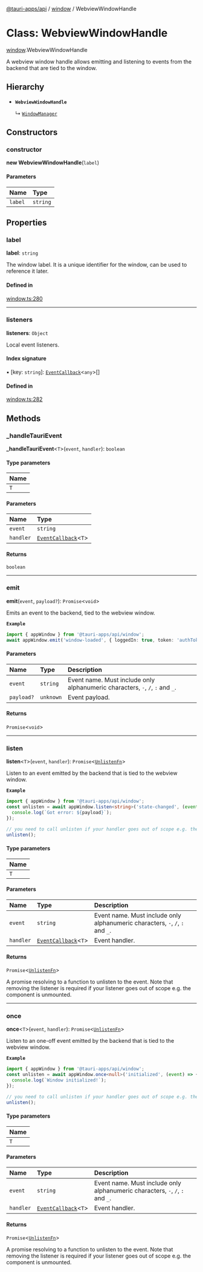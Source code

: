 [@tauri-apps/api](../README.md) / [window](../modules/window.md) / WebviewWindowHandle

# Class: WebviewWindowHandle

[window](../modules/window.md).WebviewWindowHandle

A webview window handle allows emitting and listening to events from the backend that are tied to the window.

## Hierarchy

- **`WebviewWindowHandle`**

  ↳ [`WindowManager`](window.WindowManager.md)

## Constructors

### constructor

**new WebviewWindowHandle**(`label`)

#### Parameters

| Name | Type |
| :------ | :------ |
| `label` | `string` |

## Properties

### label

 **label**: `string`

The window label. It is a unique identifier for the window, can be used to reference it later.

#### Defined in

[window.ts:280](https://github.com/tauri-apps/tauri/blob/b1d5342/tooling/api/src/window.ts#L280)

___

### listeners

 **listeners**: `Object`

Local event listeners.

#### Index signature

▪ [key: `string`]: [`EventCallback`](../modules/event.md#eventcallback)<`any`\>[]

#### Defined in

[window.ts:282](https://github.com/tauri-apps/tauri/blob/b1d5342/tooling/api/src/window.ts#L282)

## Methods

### \_handleTauriEvent

**_handleTauriEvent**<`T`\>(`event`, `handler`): `boolean`

#### Type parameters

| Name |
| :------ |
| `T` |

#### Parameters

| Name | Type |
| :------ | :------ |
| `event` | `string` |
| `handler` | [`EventCallback`](../modules/event.md#eventcallback)<`T`\> |

#### Returns

`boolean`

___

### emit

**emit**(`event`, `payload?`): `Promise`<`void`\>

Emits an event to the backend, tied to the webview window.

**`Example`**

```typescript
import { appWindow } from '@tauri-apps/api/window';
await appWindow.emit('window-loaded', { loggedIn: true, token: 'authToken' });
```

#### Parameters

| Name | Type | Description |
| :------ | :------ | :------ |
| `event` | `string` | Event name. Must include only alphanumeric characters, `-`, `/`, `:` and `_`. |
| `payload?` | `unknown` | Event payload. |

#### Returns

`Promise`<`void`\>

___

### listen

**listen**<`T`\>(`event`, `handler`): `Promise`<[`UnlistenFn`](../modules/event.md#unlistenfn)\>

Listen to an event emitted by the backend that is tied to the webview window.

**`Example`**

```typescript
import { appWindow } from '@tauri-apps/api/window';
const unlisten = await appWindow.listen<string>('state-changed', (event) => {
  console.log(`Got error: ${payload}`);
});

// you need to call unlisten if your handler goes out of scope e.g. the component is unmounted
unlisten();
```

#### Type parameters

| Name |
| :------ |
| `T` |

#### Parameters

| Name | Type | Description |
| :------ | :------ | :------ |
| `event` | `string` | Event name. Must include only alphanumeric characters, `-`, `/`, `:` and `_`. |
| `handler` | [`EventCallback`](../modules/event.md#eventcallback)<`T`\> | Event handler. |

#### Returns

`Promise`<[`UnlistenFn`](../modules/event.md#unlistenfn)\>

A promise resolving to a function to unlisten to the event.
Note that removing the listener is required if your listener goes out of scope e.g. the component is unmounted.

___

### once

**once**<`T`\>(`event`, `handler`): `Promise`<[`UnlistenFn`](../modules/event.md#unlistenfn)\>

Listen to an one-off event emitted by the backend that is tied to the webview window.

**`Example`**

```typescript
import { appWindow } from '@tauri-apps/api/window';
const unlisten = await appWindow.once<null>('initialized', (event) => {
  console.log(`Window initialized!`);
});

// you need to call unlisten if your handler goes out of scope e.g. the component is unmounted
unlisten();
```

#### Type parameters

| Name |
| :------ |
| `T` |

#### Parameters

| Name | Type | Description |
| :------ | :------ | :------ |
| `event` | `string` | Event name. Must include only alphanumeric characters, `-`, `/`, `:` and `_`. |
| `handler` | [`EventCallback`](../modules/event.md#eventcallback)<`T`\> | Event handler. |

#### Returns

`Promise`<[`UnlistenFn`](../modules/event.md#unlistenfn)\>

A promise resolving to a function to unlisten to the event.
Note that removing the listener is required if your listener goes out of scope e.g. the component is unmounted.

